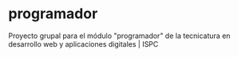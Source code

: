 # programador
Proyecto grupal para el módulo "programador" de la tecnicatura en desarrollo web y aplicaciones digitales | ISPC
